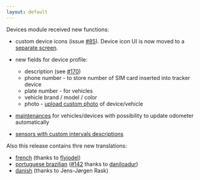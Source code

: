 ```yaml
---
layout: default
---
```


Devices module received new functions:

* custom device icons (issue [#85](https://github.com/vitalidze/traccar-web/issues/85)). Device icon UI is now moved to a [separate screen](/features/change-device-icon.html).

* new fields for device profile:

  - description (see [#170](https://github.com/vitalidze/traccar-web/issues/170))
  - phone number - to store number of SIM card inserted into tracker device
  - plate number - for vehicles
  - vehicle brand / model / color
  - photo - [upload custom photo](/features/upload-device-photo.html) of device/vehicle

* [maintenances](/features/maintenance.html) for vehicles/devices with possibility to update odometer automatically

* [sensors with custom intervals descriptions](/features/sensors.html)

Also this release contains thre new translations:

* [french](/features/french.html) (thanks to [flyjodel](https://github.com/flyjodel))
* [portuguese brazilian](/features/portuguese-brazilian.html) ([#142](https://github.com/vitalidze/traccar-web/issues/142) thanks to [daniloadur](https://github.com/daniloadur))
* [danish](/features/danish.html) (thanks to Jens-Jørgen Rask)